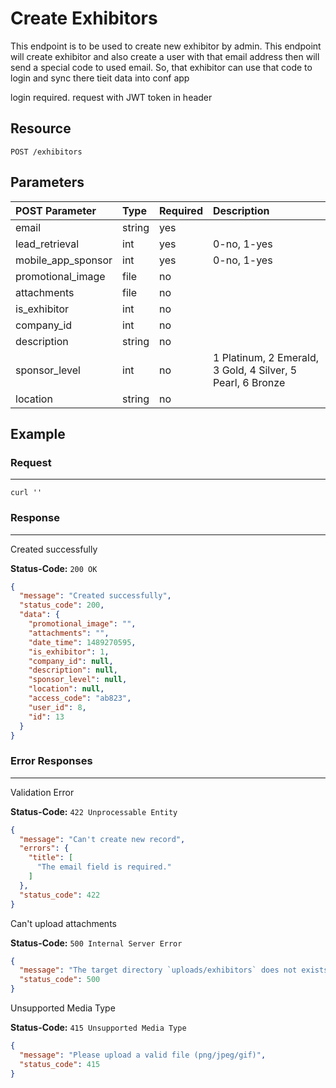 # Create Exhibitors

This endpoint is to be used to create new exhibitor by admin. This endpoint will create exhibitor and also create a user with that email address then will send a special code to used email. So, that exhibitor can use that code to login and sync there tieit data into conf app

login required. request with JWT token in header
## Resource

```
POST /exhibitors
```

## Parameters

POST Parameter | Type   | Required | Description
:------------ | :----- | :------- | :----------
email         | string | yes      |
lead_retrieval| int    | yes      | 0-no, 1-yes
mobile_app_sponsor| int| yes      | 0-no, 1-yes
promotional_image| file | no      |
attachments   | file   | no       |
is_exhibitor  | int    | no       |
company_id    | int    | no       |
description   | string | no       |
sponsor_level | int    | no       | 1 Platinum, 2 Emerald, 3 Gold, 4 Silver, 5 Pearl, 6 Bronze
location      | string | no       |

## Example

### Request

--------------------------------------------------------------------------------

```curl
curl ''
```

### Response

--------------------------------------------------------------------------------
Created successfully

**Status-Code:** `200 OK`

```json
{
  "message": "Created successfully",
  "status_code": 200,
  "data": {
    "promotional_image": "",
    "attachments": "",
    "date_time": 1489270595,
    "is_exhibitor": 1,
    "company_id": null,
    "description": null,
    "sponsor_level": null,
    "location": null,
    "access_code": "ab823",
    "user_id": 8,
    "id": 13
  }
}
```

### Error Responses

--------------------------------------------------------------------------------
Validation Error

**Status-Code:** `422 Unprocessable Entity`

```json
{
  "message": "Can't create new record",
  "errors": {
    "title": [
      "The email field is required."
    ]
  },
  "status_code": 422
}
```

Can't upload attachments

**Status-Code:** `500 Internal Server Error`

```json
{
  "message": "The target directory `uploads/exhibitors` does not exists or is not writable",
  "status_code": 500
}
```

Unsupported Media Type

**Status-Code:** `415 Unsupported Media Type`

```json
{
  "message": "Please upload a valid file (png/jpeg/gif)",
  "status_code": 415
}
```
